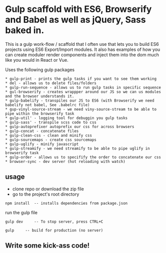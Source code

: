 # Gulp scaffold with ES6, Browserify and Babel as well as jQuery, Sass baked in.
This is a gulp work-flow / scaffold that I often use that lets you to build ES6 projects using ES6 Export/Import modules.
It also has examples of how you can create moduler render components and inject them into the dom much like you would in React or Vue. 

Uses the following gulp packages

    * gulp-print - prints the gulp tasks if you want to see them working
    * del - allows us to delete files/folders
    * gulp-run-sequence - allows us to run gulp tasks in specific sequence
    * gul-browserify - creates wrappper around our JS so we can us modules and the browser understands it.
    * gulp-babelify - transpiles our JS to ES6 (with Browserify we need babelify not babel, See .babelrc file)
    * gup-vinyl-source-stream - we need viny-source-stream to be able to pipe within the browserify task
    * gulp-util' - logging tool for debuggin you gulp tasks
    * gulp-sass' - transpile scss code to css
    * gulp-autoprefixer autoprefix our css for across browsers
    * gulp-concat - concatenate files
    * gulp-clean-css - clean and minify css
    * gulp-sourcemaps - create css sourcemaps
    * gulp-uglify - minify javascript
    * gulp-streamify - we need streamify to be able to pipe uglify in browserify task
    * gulp-order - allows us to specifify the order to concatenate our css
    * browser-sync - dev server (hot reloading with watch)

## usage

* clone repo or download the zip file
* go to the project's root directory

```
npm install  -- installs dependencies from package.json
```
run the gulp file 
```
gulp dev     -- To stop server, press CTRL+C
```
```
gulp     -- build for production (no server)
```

## Write some kick-ass code! 
